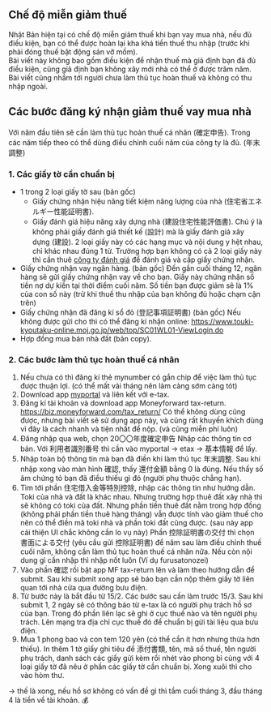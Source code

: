## Chế độ miễn giảm thuế
Nhật Bản hiện tại có chế độ miễn giảm thuế khi bạn vay mua nhà, nếu đủ điều kiện, bạn có thể được hoàn lại kha khá tiền thuế thu nhập (trước khi phải đóng thuế bật động sản vỡ mồm).  
Bài viết này không bao gồm điều kiện để nhận thuế mà giả định bạn đã đủ điều kiện, cũng giả định bạn không xây mới nhà có thể ở được trăm năm.  
Bài viết cũng nhắm tới người chưa làm thủ tục hoàn thuế và không có thu nhập ngoài.

## Các bước đăng ký nhận giảm thuế vay mua nhà
Với năm đầu tiên sẽ cần làm thủ tục hoàn thuế cá nhân (確定申告). Trong các năm tiếp theo có thể dùng điều chỉnh cuối năm của công ty là đủ. (年末調整)  

### 1. Các giấy tờ cần chuẩn bị
+ 1 trong 2 loại giấy tờ sau (bản gốc)
  + Giấy chứng nhận hiệu năng tiết kiệm năng lượng của nhà (住宅省エネルギー性能証明書).
  + Giấy đánh giá hiệu năng xây dựng nhà (建設住宅性能評価書). Chú ý là không phải giấy đánh giá thiết kế (設計) mà là giấy đánh giá xây dựng (建設).
    2 loại giấy này có các hạng mục và nội dung  y hệt nhau, chỉ khác nhau đúng 1 từ.
  Trường hợp bạn không có cả 2 loại giấy này thì cần thuê [công ty đánh giá](https://www.mlit.go.jp/jutakukentiku/house/jutakukentiku_house_tk2_000054.html) để đánh giá và cấp giấy chứng nhận.
+ Giấy chứng nhận vay ngân hàng. (bản gốc)
  Đến gần cuối tháng 12, ngân hàng sẽ gửi giấy chứng nhận vay về cho bạn.
  Giấy này chứng nhận số tiền nợ dự kiến tại thời điểm cuối năm. Số tiền bạn được giảm sẽ là 1% của con số này (trừ khi thuế thu nhập của bạn không đủ hoặc chạm cận trên)
+ Giấy chứng nhận đã đăng kí sổ đỏ (登記事項証明書) (bản gốc)
  Nếu không được gửi cho thì có thể đăng kí nhận online: https://www.touki-kyoutaku-online.moj.go.jp/web/top/SC01WL01-ViewLogin.do
+ Hợp đồng mua bán nhà đất (bản copy).

### 2. Các bước làm thủ tục hoàn thuế cá nhân
1. Nếu chưa có thì đăng kí thẻ mynumber có gắn chip để việc làm thủ tục được thuận lợi. (có thể mất vài tháng nên làm càng sớm càng tót)
1. Download app [myportal](https://myna.go.jp/) và liên kết với e-tax.
1. Đăng kí tài khoản và download app Moneyforward tax-return.
  https://biz.moneyforward.com/tax_return/
  Có thể không dùng cũng được, nhưng bài viết sẽ sử dụng app này, và cũng rất khuyến khích dùng vì đây là cách nhanh và tiện nhất để nộp. (và cũng miễn phí luôn)
2. Đăng nhập qua web, chọn 20〇〇年度確定申告
  Nhập các thông tin cơ bản. Với 利用者識別番号 thì cần vào myportal -> etax -> 基本情報 để lấy.
3. Nhập toàn bộ thông tin mà bạn đã điền khi làm thủ tục 年末調整.
  Sau khi nhập xong vào màn hình 確認, thấy 還付金額 bằng 0 là đúng. Nếu thấy số âm chứng tỏ bạn đã điều thiếu gì đó (người phụ thuộc chẳng hạn).
4. Tìm tới phần 住宅借入金等特別控除, nhập các thông tin như hướng dẫn.
  Toki của nhà và đất là khác nhau. Nhưng trường hợp thuê đất xây nhà thì sẽ không có toki của đất.
  Nhưng phần tiền thuê đất nằm trong hợp đồng (không phải phần tiền thuê hàng tháng) vẫn được tính vào giảm thuế cho nên có thể điền mã toki nhà và phần toki đất cũng được. (sau này app cải thiện UI chắc không cần lo vụ này)
  Phần 控除証明書の交付 thì chọn 書面による交付 (yêu cầu gửi 控除証明書) để năm sau làm điều chỉnh thuế cuối năm, không cần làm thủ tục hoàn thuế cá nhân nữa.
  Nếu còn nội dung gì cần nhập thì nhập nốt luôn (Ví dụ furusatonozei)
5. Vào phần 確認 rồi bật app MF tax-return lên và làm theo hướng dẫn để submit.
  Sau khi submit xong app sẽ báo bạn cần nộp thêm giấy tờ liên quan tới nhà cửa qua đường bưu điện.
6. Từ bước này là bắt đầu từ 15/2. Các bước sau cần làm trước 15/3.
  Sau khi submit 1, 2 ngày sẽ có thông báo từ e-tax là có người phụ trách hồ sơ của bạn. Trong đó phần liên lạc sẽ ghi ở cục thuế nào và tên người phụ trách.
  Lên mạng tra địa chỉ cục thuế đó để chuẩn bị gửi tài liệu qua bưu điện.
7. Mua 1 phong bao và con tem 120 yên (có thể cần ít hơn nhưng thừa hơn thiếu). In thêm 1 tờ giấy ghi tiêu đề 添付書類, tên, mã số thuế, tên người phụ trách, danh sách các giấy gửi kèm rồi nhét vào phong bì cùng với 4 loại giấy tờ đã nêu ở phần các giấy tờ cần chuẩn bị. Xong xuôi thì cho vào hòm thư.

-> thế là xong, nếu hồ sơ không có vấn đề gì thì tầm cuối tháng 3, đầu tháng 4 là tiền về tài khoản. 💰
